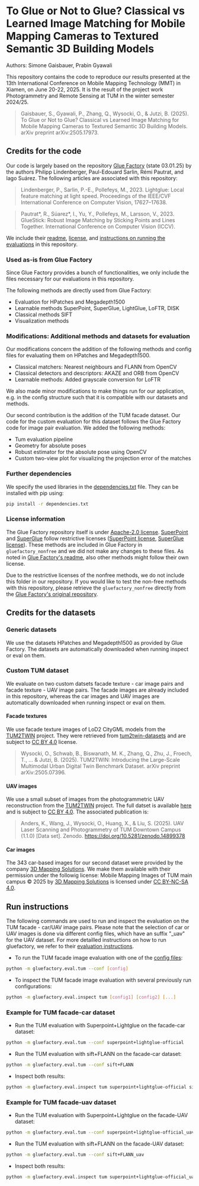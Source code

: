 # To Glue or Not to Glue? Classical vs Learned Image Matching for Mobile Mapping Cameras to Textured Semantic 3D Building Models

Authors: Simone Gaisbauer, Prabin Gyawali

This repository contains the code to reproduce our results presented at the 13th International Conference on Mobile Mapping Technology (MMT) in Xiamen, on June 20-22, 2025. It is the result of the project work Photogrammetry and Remote Sensing at TUM in the winter semester 2024/25. 
> Gaisbauer, S., Gyawali, P., Zhang, Q., Wysocki, O., & Jutzi, B. (2025). To Glue or Not to Glue? Classical vs Learned Image Matching for Mobile Mapping Cameras to Textured Semantic 3D Building Models. arXiv preprint arXiv:2505.17973.

## Credits for the code
Our code is largely based on the repository [Glue Factory](https://github.com/cvg/glue-factory) (state 03.01.25) by the authors Philipp Lindenberger, Paul-Edouard Sarlin, Rémi Pautrat, and Iago Suárez. The following articles are associated with this repository:

> Lindenberger, P., Sarlin, P.-E., Pollefeys, M., 2023. Lightglue: Local feature matching at light speed. Proceedings of the IEEE/CVF International Conference on Computer Vision, 17627–17638.

> Pautrat*, R., Súarez*, I., Yu, Y., Pollefeys, M., Larsson, V., 2023. GlueStick: Robust Image Matching by Sticking Points and Lines Together. International Conference on Computer Vision (ICCV).

We include their [readme](gluefactory_docs/gluefactory_README.md), [license](gluefactory_docs/gluefactory_LICENSE), and [instructions on running the evaluations](gluefactory_docs/gluefactory_evaluation.md) in this repository.

### Used as-is from Glue Factory
Since Glue Factory provides a bunch of functionalities, we only include the files necessary for our evaluations in this repository.

The following methods are directly used from Glue Factory:
- Evaluation for HPatches and Megadepth1500
- Learnable methods SuperPoint, SuperGlue, LightGlue, LoFTR, DISK
- Classical methods SIFT
- Visualization methods


### Modifications: Additional methods and datasets for evaluation
Our modifications concern the addition of the following methods and config files for evaluating them on HPatches and Megadepth1500.  
- Classical matchers: Nearest neighbours and FLANN from OpenCV
- Classical detectors and descriptors: AKAZE and ORB from OpenCV
- Learnable methods: Added grayscale conversion for LoFTR

We also made minor modifications to make things run for our application, e.g. in the config structure such that it is compatible with our datasets and methods.

Our second contribution is the addition of the TUM facade dataset. Our code for the custom evaluation for this dataset follows the Glue Factory code for image pair evaluation. We added the following methods:
- Tum evaluation pipeline
- Geometry for absolute poses
- Robust estimator for the absolute pose using OpenCV
- Custom two-view plot for visualizing the projection error of the matches


### Further dependencies
We specify the used libraries in the [dependencies.txt](/dependencies.txt) file. They can be installed with pip using:
```bash
pip install -r dependencies.txt
```

### License information
The Glue Factory repository itself is under [Apache-2.0 license](/gluefactory_docs/gluefactory_LICENSE). [SuperPoint](https://github.com/magicleap/SuperPointPretrainedNetwork) and [SuperGlue](https://github.com/magicleap/SuperGluePretrainedNetwork) follow restrictive licenses ([SuperPoint license](https://github.com/magicleap/SuperPointPretrainedNetwork?tab=License-1-ov-file#License-1-ov-file), [SuperGlue license](https://github.com/magicleap/SuperGluePretrainedNetwork?tab=License-1-ov-file)). These methods are included in Glue Factory in `gluefactory_nonfree` and we did not make any changes to these files. As noted in [Glue Factory's readme](gluefactory_README.md), also other methods might follow their own license.

Due to the restrictive licenses of the nonfree methods, we do not include this folder in our repository. If you would like to test the non-free methods with this repository, please retrieve the `gluefactory_nonfree` directly from the [Glue Factory's original repository](https://github.com/cvg/glue-factory).

## Credits for the datasets

### Generic datasets

We use the datasets HPatches and Megadepth1500 as provided by Glue Factory. The datasets are automatically downloaded when running inspect or eval on them.

### Custom TUM dataset

We evaluate on two custom datsets facade texture - car image pairs and facade texture - UAV image pairs. The facade images are already included in this repository, whereas the car images and UAV images are automatically downloaded when running inspect or eval on them.

#### Facade textures

We use facade texture images of LoD2 CityGML models from the [TUM2TWIN](https://tum2t.win/) project. They were retrieved from [tum2twin-datasets](https://gitlab.lrz.de/tum-gis/tum2twin-datasets/-/tree/main/citygml/lod2-textured-building-datasets) and are subject to [CC BY 4.0](https://gitlab.lrz.de/tum-gis/tum2twin-datasets/-/blob/main/LICENSE) license.

> Wysocki, O., Schwab, B., Biswanath, M. K., Zhang, Q., Zhu, J., Froech, T., ... & Jutzi, B. (2025). TUM2TWIN: Introducing the Large-Scale Multimodal Urban Digital Twin Benchmark Dataset. arXiv preprint arXiv:2505.07396.

#### UAV images

We use a small subset of images from the photogrammetric UAV reconstruction from the [TUM2TWIN](https://tum2t.win/) project. The full datset is available [here](https://zenodo.org/records/14899378) and is subject to [CC BY 4.0](https://creativecommons.org/licenses/by/4.0/legalcode). The associated publication is:

> Anders, K., Wang, J., Wysocki, O., Huang, X., & Liu, S. (2025). UAV Laser Scanning and Photogrammetry of TUM Downtown Campus (1.1.0) [Data set]. Zenodo. https://doi.org/10.5281/zenodo.14899378

#### Car images

The 343 car-based images for our second dataset were provided by the company [3D Mapping Solutions]("https://www.3d-mapping.de/"). We make them available with their permission under the followig license: Mobile Mapping Images of TUM main campus © 2025 by <a href="https://www.3d-mapping.de/">3D Mapping Solutions</a> is licensed under <a href="https://creativecommons.org/licenses/by-nc-sa/4.0/">CC BY-NC-SA 4.0</a>.

## Run instructions

The following commands are used to run and inspect the evaluation on the TUM facade - car/UAV image pairs. Please note that the selection of car or UAV images is done via different config files, which have an suffix "_uav" for the UAV dataset. For more detailled instructions on how to run gluefactory, we refer to their [evaluation instructions](gluefactory_evaluation.md).

- To run the TUM facade image evaluation with one of the [config files](gluefactory/configs):
```bash
python -m gluefactory.eval.tum --conf [config]
```
- To inspect the TUM facade image evaluation with several previously run configurations:
```bash
python -m gluefactory.eval.inspect tum [config1] [config2] [...]
```

### Example for TUM facade-car dataset

- Run the TUM evaluation with Superpoint+Lightglue on the facade-car dataset:
```bash
python -m gluefactory.eval.tum --conf superpoint+lightglue-official
```
- Run the TUM evaluation with sift+FLANN on the facade-car dataset:
```bash
python -m gluefactory.eval.tum --conf sift+FLANN
```
- Inspect both results:
```bash
python -m gluefactory.eval.inspect tum superpoint+lightglue-official sift+FLANN 
```

### Example for TUM facade-uav dataset

- Run the TUM evaluation with Superpoint+Lightglue on the facade-UAV dataset:
```bash
python -m gluefactory.eval.tum --conf superpoint+lightglue-official_uav
```
- Run the TUM evaluation with sift+FLANN on the facade-UAV dataset:
```bash
python -m gluefactory.eval.tum --conf sift+FLANN_uav
```
- Inspect both results:
```bash
python -m gluefactory.eval.inspect tum superpoint+lightglue-official_uav sift+FLANN_uav 
```
